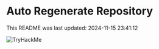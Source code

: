 # Auto Regenerate Repository

This README was last updated: 2024-11-15 23:41:12

 ![TryHackMe](https://tryhackme.com/badge/533634)